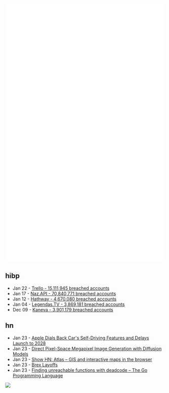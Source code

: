 ![Metrics](https://raw.githubusercontent.com/phixion/phixion/master/metrics.svg)

## hibp

<!--
for https://github.com/phixion/phixion/blob/main/.github/workflows/feeds.yml
-->
<!--START_SECTION:haveibeenpwnd-->
- Jan 22 - [Trello - 15,111,945 breached accounts](https://haveibeenpwned.com/PwnedWebsites#Trello)
- Jan 17 - [Naz.API - 70,840,771 breached accounts](https://haveibeenpwned.com/PwnedWebsites#NazApi)
- Jan 12 - [Hathway - 4,670,080 breached accounts](https://haveibeenpwned.com/PwnedWebsites#Hathway)
- Jan 04 - [Legendas.TV - 3,869,181 breached accounts](https://haveibeenpwned.com/PwnedWebsites#LegendasTV)
- Dec 09 - [Kaneva - 3,901,179 breached accounts](https://haveibeenpwned.com/PwnedWebsites#Kaneva)
<!--END_SECTION:haveibeenpwnd-->

## hn

<!--
for https://github.com/phixion/phixion/blob/main/.github/workflows/feeds.yml
-->
<!--START_SECTION:hn-->
- Jan 23 - [Apple Dials Back Car's Self-Driving Features and Delays Launch to 2028](https://www.bloomberg.com/news/articles/2024-01-23/apple-car-ev-set-to-debut-in-2028-with-limited-autonomous-driving)
- Jan 23 - [Direct Pixel-Space Megapixel Image Generation with Diffusion Models](https://crowsonkb.github.io/hourglass-diffusion-transformers/)
- Jan 23 - [Show HN: Atlas – GIS and interactive maps in the browser](https://atlas.co)
- Jan 23 - [Brex Layoffs](https://www.brex.com/journal/a-message-from-our-founder)
- Jan 23 - [Finding unreachable functions with deadcode – The Go Programming Language](https://go.dev/blog/deadcode)
<!--END_SECTION:hn-->

<!--
for https://yhype.me
-->
![](https://hit.yhype.me/github/profile?user_id=13013670)
